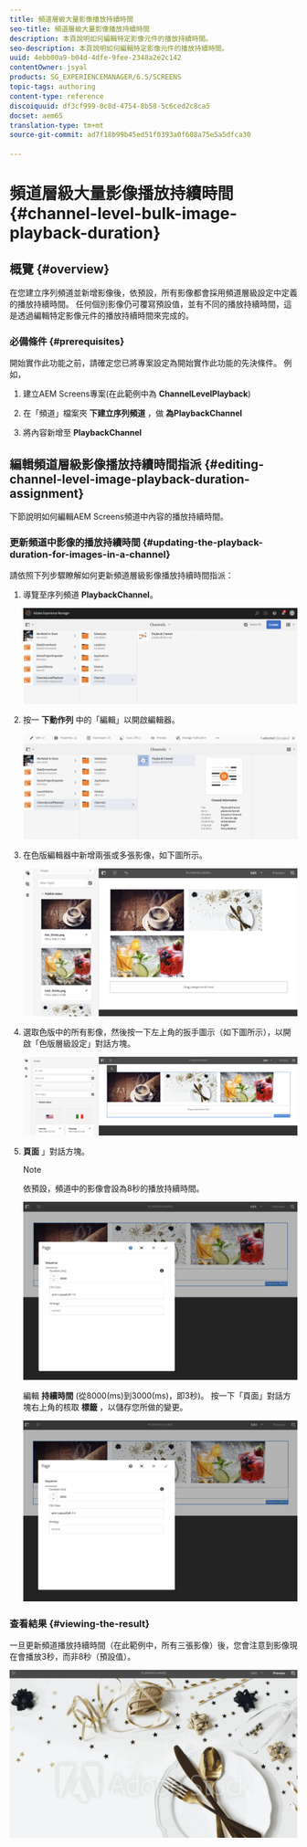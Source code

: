 ```yaml
---
title: 頻道層級大量影像播放持續時間
seo-title: 頻道層級大量影像播放持續時間
description: 本頁說明如何編輯特定影像元件的播放持續時間。
seo-description: 本頁說明如何編輯特定影像元件的播放持續時間。
uuid: 4ebb00a9-b04d-4dfe-9fee-2348a2e2c142
contentOwner: jsyal
products: SG_EXPERIENCEMANAGER/6.5/SCREENS
topic-tags: authoring
content-type: reference
discoiquuid: df3cf999-0c8d-4754-8b58-5c6ced2c8ca5
docset: aem65
translation-type: tm+mt
source-git-commit: ad7f18b99b45ed51f0393a0f608a75e5a5dfca30

---
```



# 頻道層級大量影像播放持續時間{#channel-level-bulk-image-playback-duration}

## 概覽 {#overview}

在您建立序列頻道並新增影像後，依預設，所有影像都會採用頻道層級設定中定義的播放持續時間。 任何個別影像仍可覆寫預設值，並有不同的播放持續時間，這是透過編輯特定影像元件的播放持續時間來完成的。

### 必備條件 {#prerequisites}

開始實作此功能之前，請確定您已將專案設定為開始實作此功能的先決條件。 例如，

1. 建立AEM Screens專案(在此範例中為 **ChannelLevelPlayback**)

1. 在「頻道」檔案夾 **下建立序列頻道** ，做 **為PlaybackChannel**

1. 將內容新增至 **PlaybackChannel**

## 編輯頻道層級影像播放持續時間指派 {#editing-channel-level-image-playback-duration-assignment}

下節說明如何編輯AEM Screens頻道中內容的播放持續時間。

### 更新頻道中影像的播放持續時間 {#updating-the-playback-duration-for-images-in-a-channel}

請依照下列步驟瞭解如何更新頻道層級影像播放持續時間指派：

1. 導覽至序列頻道 **PlaybackChannel**。

   ![screen_shot_2019-06-24at62818pm](assets/screen_shot_2019-06-24at62818pm.png)

1. 按一 **下動作列** 中的「編輯」以開啟編輯器。

   ![screen_shot_2019-06-24at70141pm](assets/screen_shot_2019-06-24at70141pm.png)

1. 在色版編輯器中新增兩張或多張影像，如下圖所示。

   ![screen_shot_2019-06-24at90534pm](assets/screen_shot_2019-06-24at90534pm.png)

1. 選取色版中的所有影像，然後按一下左上角的扳手圖示（如下圖所示），以開啟「色版層級設定」對話方塊。

   ![screen_shot_2019-06-25at95945am](assets/screen_shot_2019-06-25at95945am.png)

1. **頁面** 」對話方塊。

   >[!NOTE]
   >
   >依預設，頻道中的影像會設為8秒的播放持續時間。

   ![screen_shot_2019-06-25at100343am](assets/screen_shot_2019-06-25at100343am.png)

   編輯 **持續時間** (從8000(ms)到3000(ms)，即3秒)。 按一下「頁面」對話方塊右上角的核取 **標籤** ，以儲存您所做的變更。

   ![screen_shot_2019-06-25at101527am](assets/screen_shot_2019-06-25at101527am.png)

### 查看結果 {#viewing-the-result}

一旦更新頻道播放持續時間（在此範例中，所有三張影像）後，您會注意到影像現在會播放3秒，而非8秒（預設值）。

![channel_preview](assets/channel_preview.gif)

